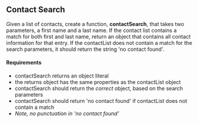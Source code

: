 ## Contact Search
Given a list of contacts, create a function, **contactSearch**, that takes two parameters, a first name and a last name. If the contact list contains a match for both first and last name, return an object that contains all contact information for that entry. If the contactList does not contain a match for the search parameters, it should return the string 'no contact found'.

#### Requirements
* contactSearch returns an object literal
* the returns object has the same properties as the contactList object
* contactSearch should return the *correct* object, based on the search parameters
* contactSearch should return 'no contact found' if contactList does not contain a match
* *Note, no punctuation in 'no contact found'*